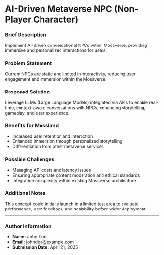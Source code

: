 # AI-Driven Metaverse NPC (Non-Player Character)

### Brief Description  
Implement AI-driven conversational NPCs within Mossverse, providing immersive and personalized interactions for users.

### Problem Statement  
Current NPCs are static and limited in interactivity, reducing user engagement and immersion within the Mossverse.

### Proposed Solution  
Leverage LLMs (Large Language Models) integrated via APIs to enable real-time, context-aware conversations with NPCs, enhancing storytelling, gameplay, and user experience.

### Benefits for Mossland  
- Increased user retention and interaction
- Enhanced immersion through personalized storytelling
- Differentiation from other metaverse services

### Possible Challenges  
- Managing API costs and latency issues
- Ensuring appropriate content moderation and ethical standards
- Integration complexity within existing Mossverse architecture

### Additional Notes  
This concept could initially launch in a limited test area to evaluate performance, user feedback, and scalability before wider deployment.

---

### Author Information
- **Name:** John Doe
- **Email:** johndoe@example.com
- **Submission Date:** April 21, 2025
